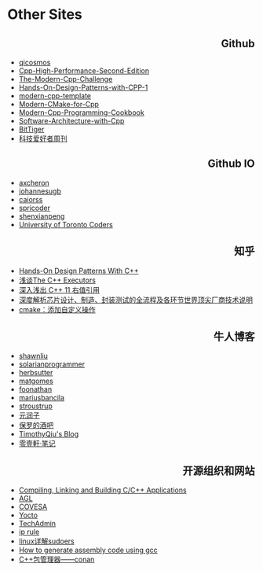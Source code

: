 # Other Sites

<h2 align="right">Github</h2>

- [qicosmos](https://github.com/qicosmos)
- [Cpp-High-Performance-Second-Edition](https://github.com/PacktPublishing/Cpp-High-Performance-Second-Edition)
- [The-Modern-Cpp-Challenge](https://github.com/PacktPublishing/The-Modern-Cpp-Challenge)
- [Hands-On-Design-Patterns-with-CPP-1](https://github.com/jfrascon/Hands-On-Design-Patterns-with-CPP-1)
- [modern-cpp-template](https://github.com/filipdutescu/modern-cpp-template)
- [Modern-CMake-for-Cpp](https://github.com/PacktPublishing/Modern-CMake-for-Cpp)
- [Modern-Cpp-Programming-Cookbook](https://github.com/PacktPublishing/Modern-Cpp-Programming-Cookbook)
- [Software-Architecture-with-Cpp](https://github.com/PacktPublishing/Software-Architecture-with-Cpp)
- [BitTiger](https://github.com/Fabsqrt/BitTiger)
- [科技爱好者周刊](https://github.com/ruanyf/weekly)


<h2 align="right">Github IO</h2>

- [axcheron](https://axcheron.github.io/)
- [johannesugb](https://johannesugb.github.io/)
- [caiorss](https://caiorss.github.io/)
- [spricoder](https://spricoder.github.io/)
- [shenxianpeng](https://shenxianpeng.github.io/)
- [University of Toronto Coders](https://uoftcoders.github.io/studyGroup/)

<h2 align="right">知乎</h2>

- [Hands-On Design Patterns With C++](https://zhuanlan.zhihu.com/p/109582141)
- [浅谈The C++ Executors](https://zhuanlan.zhihu.com/p/395250667)
- [深入浅出 C++ 11 右值引用](https://zhuanlan.zhihu.com/p/107445960)
- [深度解析芯片设计、制造、封装测试的全流程及各环节世界顶尖厂商技术说明](https://zhuanlan.zhihu.com/p/228757435)
- [cmake：添加自定义操作](https://zhuanlan.zhihu.com/p/95771200)

<h2 align="right">牛人博客</h2>

- [shawnliu](https://shawnliu.me/)
- [solarianprogrammer](https://solarianprogrammer.com/)
- [herbsutter](https://herbsutter.com/)
- [matgomes](https://matgomes.com/)
- [foonathan](https://www.foonathan.net/)
- [mariusbancila](https://mariusbancila.ro/blog/)
- [stroustrup](https://www.stroustrup.com/)
- [元润子](https://bbs.huaweicloud.com/community/usersnew/id_1548904356313349)
- [保罗的酒吧](https://paul.pub/)
- [TimothyQiu's Blog](https://timothyqiu.com/)
- [零壹軒·笔记](https://note.qidong.name/)

<h2 align="right">开源组织和网站</h2>

- [Compiling, Linking and Building C/C++ Applications](https://www3.ntu.edu.sg/home/ehchua/programming/cpp/gcc_make.html)
- [AGL](https://docs.automotivelinux.org/en/master/)
- [COVESA](https://wiki.covesa.global/)
- [Yocto](https://docs.yoctoproject.org/overview-manual/index.html)
- [TechAdmin](https://tecadmin.net/tutorial/)
- [ip rule](http://linux-ip.net/html/tools-ip-rule.html)
- [linux详解sudoers](http://www.mamicode.com/info-detail-2376629.html)
- [How to generate assembly code using gcc](https://codeyarns.com/tech/2019-12-30-how-to-generate-assembly-code-using-gcc.html)
- [C++包管理器——conan](http://blog.guorongfei.com/2018/04/23/conan-tutorial/)